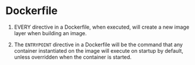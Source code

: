 # Dockerfile


1. EVERY directive in a Dockerfile, when executed, will create a new image layer when building an image.

1. The `ENTRYPOINT` directive in a Dockerfile will be the command that any container instantiated on the image will
 execute on startup by default, unless overridden when the container is started.

